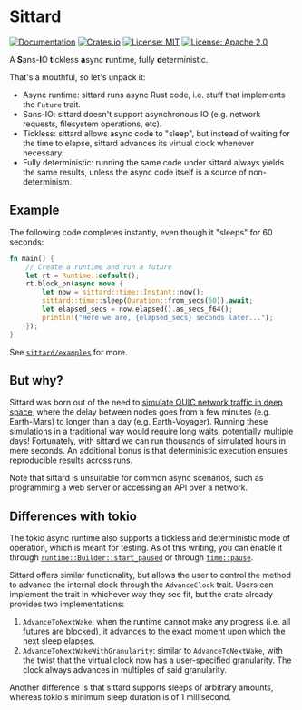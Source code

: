 Sittard
=======

[![Documentation](https://docs.rs/sittard/badge.svg)](https://docs.rs/sittard/)
[![Crates.io](https://img.shields.io/crates/v/sittard.svg)](https://crates.io/crates/sittard)
[![License: MIT](https://img.shields.io/badge/License-MIT-blue.svg)](LICENSE-MIT)
[![License: Apache 2.0](https://img.shields.io/badge/License-Apache%202.0-blue.svg)](LICENSE-APACHE)

A **S**ans-**I**O **t**ickless **a**sync **r**untime, fully **d**eterministic.

That's a mouthful, so let's unpack it:

- Async runtime: sittard runs async Rust code, i.e. stuff that implements the `Future` trait.
- Sans-IO: sittard doesn't support asynchronous IO (e.g. network requests, filesystem operations,
  etc).
- Tickless: sittard allows async code to "sleep", but instead of waiting for the time to elapse,
  sittard advances its virtual clock whenever necessary.
- Fully deterministic: running the same code under sittard always yields the same results, unless
  the async code itself is a source of non-determinism.

## Example

The following code completes instantly, even though it "sleeps" for 60 seconds:

```rust
fn main() {
    // Create a runtime and run a future
    let rt = Runtime::default();
    rt.block_on(async move {
        let now = sittard::time::Instant::now();
        sittard::time::sleep(Duration::from_secs(60)).await;
        let elapsed_secs = now.elapsed().as_secs_f64();
        println!("Here we are, {elapsed_secs} seconds later...");
    });
}
```

See [`sittard/examples`](./sittard/examples/) for more.

## But why?

Sittard was born out of the need to [simulate QUIC network traffic in deep
space](https://github.com/aochagavia/quinn-workbench), where the delay between nodes goes from a few
minutes (e.g. Earth-Mars) to longer than a day (e.g. Earth-Voyager). Running these simulations in a
traditional way would require long waits, potentially multiple days! Fortunately, with sittard we
can run thousands of simulated hours in mere seconds. An additional bonus is that deterministic
execution ensures reproducible results across runs.

Note that sittard is unsuitable for common async scenarios, such as programming a web server or
accessing an API over a network.

## Differences with tokio

The tokio async runtime also supports a tickless and deterministic mode of operation, which is meant
for testing. As of this writing, you can enable it through
[`runtime::Builder::start_paused`](https://docs.rs/tokio/1.45.1/tokio/runtime/struct.Builder.html#method.start_paused)
or through [`time::pause`](https://docs.rs/tokio/1.45.1/tokio/time/fn.pause.html).

Sittard offers similar functionality, but allows the user to control the method to advance the
internal clock through the `AdvanceClock` trait. Users can implement the trait in whichever way they see fit, but the crate already provides two implementations:

1. `AdvanceToNextWake`: when the runtime cannot make any progress (i.e. all futures are blocked), it
   advances to the exact moment upon which the next sleep elapses.
2. `AdvanceToNextWakeWithGranularity`: similar to `AdvanceToNextWake`, with the twist that the
   virtual clock now has a user-specified granularity. The clock always advances in multiples of
   said granularity.

Another difference is that sittard supports sleeps of arbitrary amounts, whereas tokio's minimum sleep duration is of 1 millisecond.
